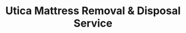 ---
layout: location.njk
title: Utica Mattress Removal & Disposal Service
description: Professional mattress removal in Utica, NY. Next-day pickup  Licensed, insured, and eco-friendly serving the Mohawk Valley region.
permalink: /mattress-removal/new-york/utica/
city: Utica
state: New York
stateSlug: new-york
coordinates:
  lat: 43.1009
  lng: -75.2327
pricing:
  startingPrice: 125
  single: 125
  queen: 125
  king: 135
  boxSpring: 30
neighborhoods:
  - name: "Downtown Utica"
    zipCodes: ["13501"]
  - name: "West Utica"
    zipCodes: ["13501"]
  - name: "West Side"
    zipCodes: ["13501"]
  - name: "East Utica"
    zipCodes: ["13501"]
  - name: "East Side"
    zipCodes: ["13501"]
  - name: "Triangle"
    zipCodes: ["13501"]
  - name: "Corn Hill"
    zipCodes: ["13501"]
  - name: "South Utica"
    zipCodes: ["13501"]
  - name: "North Utica"
    zipCodes: ["13502"]
  - name: "Proctor District"
    zipCodes: ["13501"]
  - name: "Brewery District"
    zipCodes: ["13501"]
  - name: "Historic Arts District"
    zipCodes: ["13501"]
  - name: "Genesee Street Corridor"
    zipCodes: ["13501"]
  - name: "Mohawk Street Area"
    zipCodes: ["13501"]
  - name: "Bleecker Street"
    zipCodes: ["13501"]
  - name: "Court Street District"
    zipCodes: ["13501"]
zipCodes: 
  - "13501"
  - "13502"
recyclingPartners:
  - "Oneida-Herkimer Solid Waste Authority"
  - "EcoDrop Utica"
  - "EcoDrop Rome"
localRegulations: "Utica operates under Oneida-Herkimer Solid Waste Authority protocols for special waste disposal. OHSWA facilities do not recycle mattresses, requiring coordination through their main office at 315-733-1224. Items too large for city blue bags need specialized pickup arrangements through authorized haulers."
nearbyCities:
  - name: "Syracuse"
    distance: "50 miles"
    isSuburb: false
  - name: "Albany"
    distance: "90 miles"
    isSuburb: false
reviews:
  count: 174
  featured:
    - reviewer: "Property Manager"
      rating: 5
      text: "Outstanding service for our apartment complex during unit renovations. They coordinated with our maintenance schedule and handled multiple mattress removals efficiently. Professional team that understands property management needs."
      neighborhood: "West Side"
    - reviewer: "Historic District Resident"
      rating: 5  
      text: "Perfect service for our Victorian home in the Brewery District. They navigated the narrow streets and understood our neighborhood's historic character. Quick scheduling and they handled our antique bed frame removal with exceptional care."
      neighborhood: "Brewery District"
    - reviewer: "Downtown Business Owner"
      rating: 5
      text: "Excellent coordination for our downtown office renovation. They worked around Utica's revitalization projects and coordinated perfectly with building management. Reliable service that understands the city's ongoing development."
      neighborhood: "Downtown Utica"
faqs:
  - question: "How quickly can you remove mattresses in Utica?"
    answer: "We provide next-day service throughout Utica and the Mohawk Valley region, with coordination available for urgent residential and community organization needs."
  - question: "Do you serve all Utica neighborhoods?"
    answer: "Yes, we provide comprehensive coverage from Downtown to West Utica, East Side communities, Triangle, Corn Hill, and all surrounding neighborhoods including North Utica."
  - question: "What's included in your $125 Utica pickup fee?"
    answer: "Base price covers pickup, loading, transportation, and eco-friendly recycling for one mattress. Box springs add $30 each."
  - question: "Can you coordinate with community organizations and property managers?"
    answer: "Absolutely. We work with apartment complexes, property management companies, and community organizations to support housing transitions and renovation projects."
  - question: "Do you handle Oneida County disposal requirements?"
    answer: "Yes, we navigate all county protocols and work with approved facilities, handling the specialized requirements since OHSWA facilities don't accept mattresses."
  - question: "Are you licensed for waste removal in Oneida County?"
    answer: "We maintain all required New York State and Oneida County permits with comprehensive insurance coverage for residential and commercial services."
  - question: "Can you work around downtown Utica's historic district guidelines?"
    answer: "Our drivers understand the historic neighborhoods and can coordinate timing and access to respect community standards while ensuring efficient service."
  - question: "What payment methods do you accept in Utica?"
    answer: "We accept cash, all major credit cards, and provide invoicing for community organizations and property management companies."
schema:
  "@type": "LocalBusiness"
  name: "A Bedder World Utica"
  address:
    "@type": "PostalAddress"
    addressLocality: "Utica"
    addressRegion: "NY"
    addressCountry: "US"
  geo:
    "@type": "GeoCoordinates" 
    latitude: 43.1009
    longitude: -75.2327
  telephone: "(720) 263-6094"
  priceRange: "$125-$180"
  aggregateRating:
    "@type": "AggregateRating"
    ratingValue: 4.9
    reviewCount: 174
pageContent:
  heroDescription: "Professional mattress disposal serving the heart of the Mohawk Valley region. Part of our nationwide network that has recycled over 1 million mattresses, we provide next-day pickup with transparent pricing "
  
  aboutService: "Utica's position as a historic Mohawk Valley city creates unique mattress disposal challenges we handle expertly. With over 62,000 residents across diverse neighborhoods, we coordinate efficiently with both residential and commercial needs throughout the community. Our service extends across all areas, from the historic mansions in East Utica's established neighborhoods to the mixed-use developments of West Utica, handling everything from downtown revitalization projects to residential renovations in Triangle and Corn Hill neighborhoods. We understand the rhythms of property management companies, local businesses, and the ongoing urban renewal that defines modern Utica. Every mattress we collect joins our nationwide recycling network that has successfully diverted over 1 million mattresses from landfills, recovering steel springs, foam, and fabric components for sustainable reuse."

  serviceAreasIntro: "Our comprehensive service covers all of Utica's neighborhoods across multiple ZIP codes, from Downtown Utica (13501) with its ongoing revitalization projects to the established communities of North Utica (13502). We navigate the city's geography, serving the traditional residential areas of West Utica, the established neighborhoods of East Utica, and the historic Triangle area. Our drivers understand both the historic character of neighborhoods like Corn Hill and the Brewery District, and the contemporary needs of families and businesses throughout the community. Whether coordinating with the Proctor District's residential needs or downtown business renovations, we provide efficient, professional mattress removal across all areas."

  regulationsCompliance: "Navigating Utica's waste disposal system requires specialized knowledge of Oneida-Herkimer Solid Waste Authority protocols that many generic haulers don't understand. Since OHSWA facilities don't recycle mattresses, professional services must coordinate through their main office at 315-733-1224 for proper disposal guidance. We maintain active relationships with approved regional facilities and understand the complex requirements for items too large for city blue bags. Our established permits and specialized insurance protect residents, community organizations, and property managers while our understanding of Utica's infrastructure - from narrow historic district streets to modern residential developments - ensures compliant service. Unlike unlicensed competitors who may struggle with county requirements, we coordinate seamlessly with both municipal systems and regional disposal networks that serve the Mohawk Valley."

  environmentalImpact: "Environmental responsibility takes on special significance in Utica, where community awareness of sustainability challenges drives demand for responsible disposal solutions. As part of our nationwide network that has recycled over 1 million mattresses, we address the waste management needs of a city focused on revitalization and growth. Through coordination with approved regional facilities and partnerships that extend beyond Oneida-Herkimer's standard offerings, we ensure 80% of mattress components get recovered for reuse. Steel springs return to manufacturing, foam becomes carpet padding, and fabric gets repurposed into new products. This comprehensive recycling approach supports Utica's environmental values while serving a community that continues to grow and develop through responsible waste management practices."

  howItWorksScheduling: "Call or book online for next-day service throughout Utica and the Mohawk Valley. We coordinate with property management schedules, business hours, and residential needs across all of Utica's neighborhoods."

  howItWorksService: "Our licensed team understands Utica's neighborhood characteristics and coordinates efficiently with residential and commercial needs. We handle all county disposal requirements and work effectively across historic and contemporary areas."

  howItWorksDisposal: "Every mattress joins our nationwide recycling network that has processed over 1 million mattresses. Materials go to approved regional facilities where components get recovered for reuse, supporting environmental values throughout the Utica community."

  sidebarStats:
    mattressesRemoved: "2,800"
---